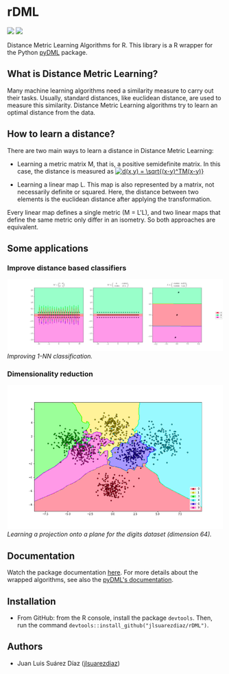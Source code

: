 # rDML

[![](https://img.shields.io/badge/language-R-blue.svg)](https://www.r-project.org/)
[![](https://img.shields.io/badge/license-GPL-orange.svg)](https://www.gnu.org/licenses/gpl.html)

Distance Metric Learning Algorithms for R. This library is a R wrapper for the Python [pyDML](https://github.com/jlsuarezdiaz/pyDML) package.

## What is Distance Metric Learning?

Many machine learning algorithms need a similarity measure to carry out their tasks. Usually, standard distances, like euclidean distance, are used to measure this similarity. Distance Metric Learning algorithms try to learn an optimal distance from the data.

## How to learn a distance?

There are two main ways to learn a distance in Distance Metric Learning:

- Learning a metric matrix M, that is, a positive semidefinite matrix. In this case, the distance is measured as
<a href="https://www.codecogs.com/eqnedit.php?latex=d(x,y)&space;=&space;\sqrt{(x-y)^TM(x-y)}" target="_blank"><img src="https://latex.codecogs.com/gif.latex?d(x,y)&space;=&space;\sqrt{(x-y)^TM(x-y)}" title="d(x,y) = \sqrt{(x-y)^TM(x-y)}" /></a>

- Learning a linear map L. This map is also represented by a matrix, not necessarily definite or squared. Here, the distance between two elements is the euclidean distance after applying the transformation.

Every linear map defines a single metric (M = L'L), and two linear maps that define the same metric only differ in an isometry. So both approaches are equivalent.

## Some applications

### Improve distance based classifiers

![](./plots/ex_learning_nca.png)
*Improving 1-NN classification.*

### Dimensionality reduction

![](./plots/ex_red_dim.png)
*Learning a projection onto a plane for the digits dataset (dimension 64).*

## Documentation

Watch the package documentation [here](). For more details about the wrapped algorithms, see also the [pyDML's documentation](https://pydml.readthedocs.io).

## Installation

- From GitHub: from the R console, install the package `devtools`. Then, run the command `devtools::install_github("jlsuarezdiaz/rDML")`.

## Authors

- Juan Luis Suárez Díaz ([jlsuarezdiaz](https://github.com/jlsuarezdiaz))
